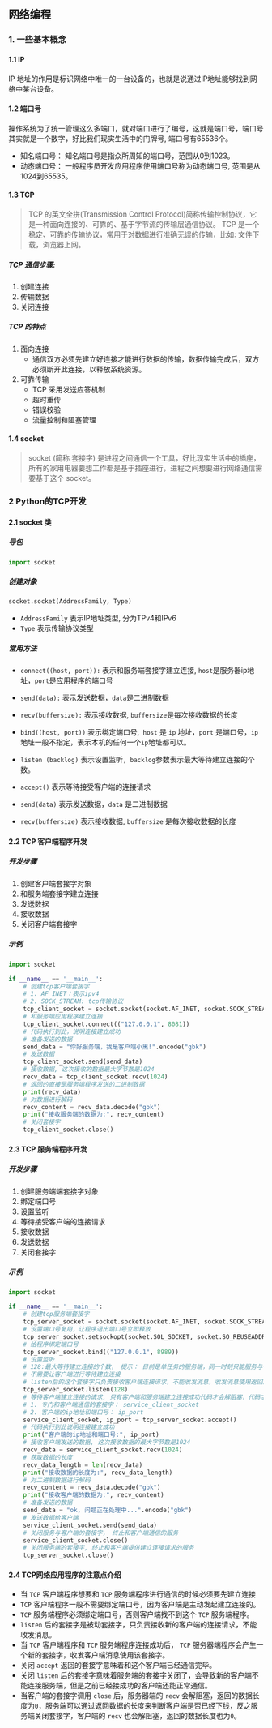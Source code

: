 ## 网络编程
### 1. 一些基本概念
#### 1.1 IP
IP 地址的作用是标识网络中唯一的一台设备的，也就是说通过IP地址能够找到网络中某台设备。
#### 1.2 端口号
操作系统为了统一管理这么多端口，就对端口进行了编号，这就是端口号，端口号其实就是一个数字，好比我们现实生活中的门牌号,
端口号有65536个。
- 知名端口号：
知名端口号是指众所周知的端口号，范围从0到1023。
- 动态端口号：
一般程序员开发应用程序使用端口号称为动态端口号, 范围是从1024到65535。
#### 1.3 TCP
> TCP 的英文全拼(Transmission Control Protocol)简称传输控制协议，它是一种面向连接的、可靠的、基于字节流的传输层通信协议。
> TCP 是一个稳定、可靠的传输协议，常用于对数据进行准确无误的传输，比如: 文件下载，浏览器上网。

##### TCP 通信步骤:
1. 创建连接
2. 传输数据
3. 关闭连接

##### TCP 的特点
1. 面向连接
    - 通信双方必须先建立好连接才能进行数据的传输，数据传输完成后，双方必须断开此连接，以释放系统资源。
2. 可靠传输
    - TCP 采用发送应答机制
    - 超时重传
    - 错误校验
    - 流量控制和阻塞管理
    
#### 1.4 socket
> socket (简称 套接字) 是进程之间通信一个工具，好比现实生活中的插座，所有的家用电器要想工作都是基于插座进行，进程之间想要进行网络通信需要基于这个 socket。

### 2 Python的TCP开发
#### 2.1 socket 类
##### 导包
```python
import socket
```
##### 创建对象
```python
socket.socket(AddressFamily, Type)
```
- `AddressFamily` 表示IP地址类型, 分为TPv4和IPv6
- `Type` 表示传输协议类型
##### 常用方法
- `connect((host, port)):` 表示和服务端套接字建立连接, `host`是服务器ip地址，`port`是应用程序的端口号
- `send(data):` 表示发送数据，`data`是二进制数据
- `recv(buffersize):` 表示接收数据, `buffersize`是每次接收数据的长度

- `bind((host, port))` 表示绑定端口号,` host` 是 `ip` 地址，`port` 是端口号，`ip`地址一般不指定，表示本机的任何一个`ip`地址都可以。
- `listen (backlog)` 表示设置监听，`backlog`参数表示最大等待建立连接的个数。
- `accept()` 表示等待接受客户端的连接请求
- `send(data)` 表示发送数据，`data` 是二进制数据
- `recv(buffersize)` 表示接收数据, `buffersize` 是每次接收数据的长度

#### 2.2 TCP 客户端程序开发
##### 开发步骤
1. 创建客户端套接字对象
2. 和服务端套接字建立连接
3. 发送数据
4. 接收数据
5. 关闭客户端套接字

##### 示例
```python
import socket

if __name__ == '__main__':
    # 创建tcp客户端套接字
    # 1. AF_INET：表示ipv4
    # 2. SOCK_STREAM: tcp传输协议
    tcp_client_socket = socket.socket(socket.AF_INET, socket.SOCK_STREAM)
    # 和服务端应用程序建立连接
    tcp_client_socket.connect(("127.0.0.1", 8081))
    # 代码执行到此，说明连接建立成功
    # 准备发送的数据
    send_data = "你好服务端，我是客户端小黑!".encode("gbk")
    # 发送数据
    tcp_client_socket.send(send_data)
    # 接收数据, 这次接收的数据最大字节数是1024
    recv_data = tcp_client_socket.recv(1024)
    # 返回的直接是服务端程序发送的二进制数据
    print(recv_data)
    # 对数据进行解码
    recv_content = recv_data.decode("gbk")
    print("接收服务端的数据为:", recv_content)
    # 关闭套接字
    tcp_client_socket.close()
```

#### 2.3 TCP 服务端程序开发
##### 开发步骤
1. 创建服务端端套接字对象
2. 绑定端口号
3. 设置监听
4. 等待接受客户端的连接请求
5. 接收数据
6. 发送数据
7. 关闭套接字

##### 示例
```python
import socket

if __name__ == '__main__':
    # 创建tcp服务端套接字
    tcp_server_socket = socket.socket(socket.AF_INET, socket.SOCK_STREAM)
    # 设置端口号复用，让程序退出端口号立即释放
    tcp_server_socket.setsockopt(socket.SOL_SOCKET, socket.SO_REUSEADDR, True)
    # 给程序绑定端口号
    tcp_server_socket.bind(("127.0.0.1", 8989))
    # 设置监听
    # 128:最大等待建立连接的个数， 提示： 目前是单任务的服务端，同一时刻只能服务与一个客户端，后续使用多任务能够让服务端同时服务与多个客户端，
    # 不需要让客户端进行等待建立连接
    # listen后的这个套接字只负责接收客户端连接请求，不能收发消息，收发消息使用返回的这个新套接字来完成
    tcp_server_socket.listen(128)
    # 等待客户端建立连接的请求, 只有客户端和服务端建立连接成功代码才会解阻塞，代码才能继续往下执行
    # 1. 专门和客户端通信的套接字： service_client_socket
    # 2. 客户端的ip地址和端口号： ip_port
    service_client_socket, ip_port = tcp_server_socket.accept()
    # 代码执行到此说明连接建立成功
    print("客户端的ip地址和端口号:", ip_port)
    # 接收客户端发送的数据, 这次接收数据的最大字节数是1024
    recv_data = service_client_socket.recv(1024)
    # 获取数据的长度
    recv_data_length = len(recv_data)
    print("接收数据的长度为:", recv_data_length)
    # 对二进制数据进行解码
    recv_content = recv_data.decode("gbk")
    print("接收客户端的数据为:", recv_content)
    # 准备发送的数据
    send_data = "ok, 问题正在处理中...".encode("gbk")
    # 发送数据给客户端
    service_client_socket.send(send_data)
    # 关闭服务与客户端的套接字， 终止和客户端通信的服务
    service_client_socket.close()
    # 关闭服务端的套接字, 终止和客户端提供建立连接请求的服务
    tcp_server_socket.close()
```

#### 2.4 TCP网络应用程序的注意点介绍
- 当 `TCP` 客户端程序想要和 `TCP` 服务端程序进行通信的时候必须要先建立连接
- `TCP` 客户端程序一般不需要绑定端口号，因为客户端是主动发起建立连接的。
- `TCP` 服务端程序必须绑定端口号，否则客户端找不到这个 `TCP` 服务端程序。
- `listen` 后的套接字是被动套接字，只负责接收新的客户端的连接请求，不能收发消息。
- 当 `TCP` 客户端程序和 `TCP` 服务端程序连接成功后， `TCP` 服务器端程序会产生一个新的套接字，收发客户端消息使用该套接字。
- 关闭 `accept` 返回的套接字意味着和这个客户端已经通信完毕。
- 关闭 `listen` 后的套接字意味着服务端的套接字关闭了，会导致新的客户端不能连接服务端，但是之前已经接成功的客户端还能正常通信。
- 当客户端的套接字调用 `close` 后，服务器端的 `recv` 会解阻塞，返回的数据长度为`0`，服务端可以通过返回数据的长度来判断客户端是否已经下线，反之服务端关闭套接字，客户端的 `recv` 也会解阻塞，返回的数据长度也为`0`。






















